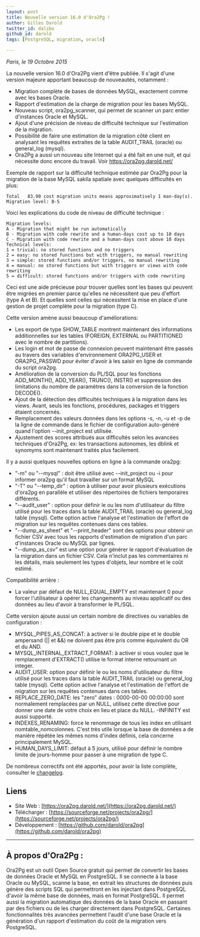 ```yaml
---
layout: post
title: Nouvelle version 16.0 d'Ora2Pg !
author: Gilles Darold
twitter_id: dalibo
github_id: darold
tags: [PostgreSQL, migration, oracle]

---
```

*Paris, le 19 Octobre 2015*

La nouvelle version 16.0 d'Ora2Pg vient d'être publiée. Il s'agit d'une version majeure apportant beaucoup de nouveautés, notamment :

  * Migration complète de bases de données MySQL, exactement comme avec les bases Oracle.
  * Rapport d'estimation de la charge de migration pour les bases MySQL.
  * Nouveau script, ora2pg_scanner, qui permet de scanner un parc entier d'instances Oracle et MySQL.
  * Ajout d'une précision de niveau de difficulté technique sur l'estimation de la migration.
  * Possibilité de faire une estimation de la migration côté client en analysant les requêtes extraites de la table AUDIT_TRAIL (oracle) ou general_log (mysql).
  * Ora2Pg a aussi un nouveau site Internet qui a été fait en une nuit, et qui nécessite donc encore du travail. Voir https://ora2pg.darold.net/

<!--MORE-->

Exemple de rapport sur la difficulté technique estimée par Ora2Pg pour la migration de la base MySQL sakila spatiale avec quelques difficultés en plus:

	Total	83.90 cost migration units means approximatively 1 man-day(s).
	Migration level: B-5

Voici les explications du code de niveau de difficulté technique :

    Migration levels:
	A - Migration that might be run automatically
	B - Migration with code rewrite and a human-days cost up to 10 days
	C - Migration with code rewrite and a human-days cost above 10 days
    Technical levels:
	1 = trivial: no stored functions and no triggers
	2 = easy: no stored functions but with triggers, no manual rewriting
	3 = simple: stored functions and/or triggers, no manual rewriting
	4 = manual: no stored functions but with triggers or views with code rewriting
	5 = difficult: stored functions and/or triggers with code rewriting

Ceci est une aide précieuse pour trouver quelles sont les bases qui peuvent être migrées en premier parce qu'elles ne nécessitent que peu d'effort (type A et B). Et quelles sont celles qui nécessitent la mise en place d'une gestion de projet complète pour la migration (type C).

Cette version amène aussi beaucoup d'améliorations:

  * Les export de type SHOW_TABLE montrent maintenant des informations additionnelles sur les tables (FOREIGN, EXTERNAL ou PARTITIONED avec le nombre de partitions).
  * Les login et mot de passe de connexion peuvent maintenant être passés au travers des variables d'environnement ORA2PG_USER et ORA2PG_PASSWD pour éviter d'avoir à les saisir en ligne de commande du script ora2pg.
  * Amélioration de la conversion du PL/SQL pour les fonctions ADD_MONTH(), ADD_YEAR(), TRUNC(), INSTR() et suppression des limitations du nombre de paramètres dans la conversion de la fonction DECODE().
  * Ajout de la détection des difficultés techniques à la migration dans les views. Avant, seuls les fonctions, procédures, packages et triggers étaient concernés.
  * Remplacement des valeurs données dans les options -s, -n, -u et -p de la ligne de commande dans le fichier de configuration auto-généré quand l'option --init_project est utilisée.
  * Ajustement des scores attribués aux difficultés selon les avancées techniques d'Ora2Pg, ex: les transactions autonomes, les dblink et synomyms sont maintenant traités plus facilement.

Il y a aussi quelques nouvelles options en ligne à la commande ora2pg:

  * "-m" ou "--mysql" : doit être utilisé avec --init_project ou -i pour informer ora2pg qu'il faut travailler sur un format MySQL
  * "-T" ou "--temp_dir" : option à utiliser pour avoir plusieurs exécutions d'ora2pg en parallèle et utiliser des répertoires de fichiers temporaires différents.
  * "--audit_user" : option pour définir le ou les nom d'utilisateur du filtre utilisé pour les traces dans la table AUDIT_TRAIL (oracle) ou general_log table (mysql). Cette option active l'analyse et l'estimation de l'effort de migration sur les requêtes contenues dans ces tables.
  * "--dump_as_sheet" et "--print_header" sont des options pour obtenir un fichier CSV avec tous les rapports d'estimation de migration d'un parc d'instances Oracle ou MySQL par lignes.
  * "--dump_as_csv" est une option pour générer le rapport d'évaluation de la migration dans un fichier CSV. Cela n'inclut pas les commentaires ni les détails, mais seulement les types d'objets, leur nombre et le coût estimé.

Compatibilité arrière :

  - La valeur par défaut de NULL_EQUAL_EMPTY est maintenant 0 pour forcer l'utilisateur à opérer les changements au niveau applicatif ou des données au lieu d'avoir à transformer le PL/SQL.

Cette version ajoute aussi un certain nombre de directives ou variables de configuration :

  * MYSQL_PIPES_AS_CONCAT: à activer si le double pipe et le double ampersand (\|\| et &&) ne doivent pas être pris comme équivalent du OR et du AND.
  * MYSQL_INTERNAL_EXTRACT_FORMAT: à activer si vous voulez que le remplacement d'EXTRACT() utilise le format interne retournant un integer.
  * AUDIT_USER: option pour définir le ou les noms d'utilisateur du filtre utilisé pour les traces dans la table AUDIT_TRAIL (oracle) ou general_log table (mysql). Cette option active l'analyse et l'estimation de l'effort de migration sur les requêtes contenues dans ces tables.
  * REPLACE_ZERO_DATE: les "zero" dates : 0000-00-00 00:00:00 sont normalement remplacées par un NULL, utilisez cette directive pour donner une date de votre choix en lieu et place du NULL. -INFINITY est aussi supporté.
  * INDEXES_RENAMING: force le renommage de tous les index en utilisant nomtable_nomcolonnes. C'est très utile lorsque la base de données a de manière répétée les mêmes noms d'index définis, cela concerne principalement MySQL.
  * HUMAN_DAYS_LIMIT: défaut à 5 jours, utilisé pour définir le nombre limite de jours-homme pour passer à une migration de type C.

De nombreux correctifs ont été apportés, pour avoir la liste complète, consulter le [changelog](https://github.com/darold/ora2pg/changelog).

## Liens

  * Site Web : [https://ora2pg.darold.net/](https://ora2pg.darold.net/)
  * Télécharger : [https://sourceforge.net/projects/ora2pg/](https://sourceforge.net/projects/ora2pg/)
  * Développement : [https://github.com/darold/ora2pg](https://github.com/darold/ora2pg)

----

## À propos d'Ora2Pg :

Ora2Pg est un outil Open Source gratuit qui permet de convertir les bases de données Oracle et MySQL en PostgreSQL.
Il se connecte à la base Oracle ou MySQL, scanne la base, en extrait les structures de données puis génère des scripts
SQL qui permettront en les injectant dans PostgreSQL d'avoir la même base de données, mais en format PostgreSQL.
Il permet aussi la migration automatique des données de la base Oracle en passant par des fichiers ou de les
charger directement dans PostgreSQL. Certaines fonctionnalités très avancées permettent l'audit d'une base
Oracle et la génération d'un rapport d'estimation du coût de la migration vers PostgreSQL.

